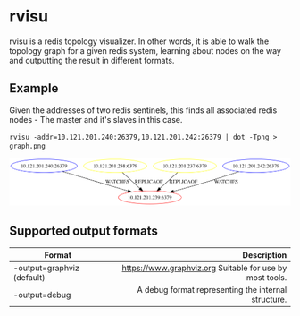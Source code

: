 # rvisu

rvisu is a redis topology visualizer. In other words, it is able to walk the topology graph for a given redis system, learning about nodes on the way and outputting the result in different formats.

## Example

Given the addresses of two redis sentinels, this finds all associated redis nodes - The master and it's slaves in this case.
```
rvisu -addr=10.121.201.240:26379,10.121.201.242:26379 | dot -Tpng > graph.png
```
![Example output](/examples/graph.png)

## Supported output formats

| Format                      | Description                                              |
| -------------               | -------------:                                           |
| -output=graphviz (default)  | https://www.graphviz.org Suitable for use by most tools. |
| -output=debug               | A debug format representing the internal structure.      |
